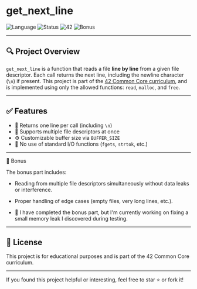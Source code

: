 # get_next_line

![Language](https://img.shields.io/badge/language-C-blue)
![Status](https://img.shields.io/badge/status-complete-success)
![42](https://img.shields.io/badge/42-common%20core-black)
![Bonus](https://img.shields.io/badge/bonus-in%20progress-yellow)

---

## 🔍 Project Overview

`get_next_line` is a function that reads a file **line by line** from a given file descriptor. Each call returns the next line, including the newline character (`\n`) if present. This project is part of the [42 Common Core curriculum](https://www.42network.org/), and is implemented using only the allowed functions: `read`, `malloc`, and `free`.

---

## ✅ Features

- 📄 Returns one line per call (including `\n`)
- 📁 Supports multiple file descriptors at once
- ⚙️ Customizable buffer size via `BUFFER_SIZE`
- 🚫 No use of standard I/O functions (`fgets`, `strtok`, etc.)

---
🔁 Bonus

The bonus part includes:

- Reading from multiple file descriptors simultaneously without data leaks or interference.

- Proper handling of edge cases (empty files, very long lines, etc.).
- 🚧 I have completed the bonus part, but I'm currently working on fixing a small memory leak I discovered during testing.

---
## 📄 License

This project is for educational purposes and is part of the 42 Common Core curriculum.

---

If you found this project helpful or interesting, feel free to star ⭐️ or fork it!
